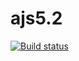 # ajs5.2
[![Build status](https://ci.appveyor.com/api/projects/status/ba01vk0gbs8yote3?svg=true)](https://ci.appveyor.com/project/Kittennik65959/ajs5-2)
